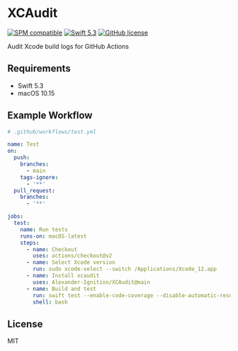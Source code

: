 # XCAudit

[![SPM compatible](https://img.shields.io/badge/spm-compatible-brightgreen.svg?style=flat)](https://swift.org/package-manager)
[![Swift 5.3](https://img.shields.io/badge/swift-5.3-brightgreen.svg?style=flat)](https://developer.apple.com/swift)
[![GitHub license](https://img.shields.io/badge/license-MIT-lightgrey.svg)](https://github.com/Alexander-Ignition/XCAudit/blob/master/LICENSE)

Audit Xcode build logs for GitHub Actions

## Requirements

- Swift 5.3
- macOS 10.15

## Example Workflow

```yml
# .github/workflows/test.yml

name: Test
on:
  push:
    branches:
      - main
    tags-ignore:
      - '**'
  pull_request:
    branches:
      - '**'

jobs:
  test:
    name: Run tests
    runs-on: macOS-latest
    steps:
      - name: Checkout
        uses: actions/checkout@v2
      - name: Select Xcode version
        run: sudo xcode-select --switch /Applications/Xcode_12.app
      - name: Install xcaudit
        uses: Alexander-Ignition/XCAudit@main
      - name: Build and test
        run: swift test --enable-code-coverage --disable-automatic-resolution 2>&1 | xcaudit
        shell: bash
```

## License

MIT
